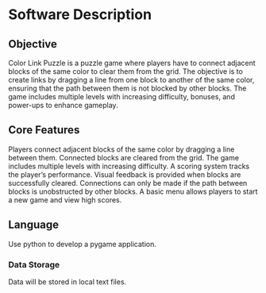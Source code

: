 # Software Description

## Objective

Color Link Puzzle is a puzzle game where players have to connect adjacent blocks of the same color to clear them from the grid. The objective is to create links by dragging a line from one block to another of the same color, ensuring that the path between them is not blocked by other blocks. The game includes multiple levels with increasing difficulty, bonuses, and power-ups to enhance gameplay.

## Core Features

Players connect adjacent blocks of the same color by dragging a line between them.
Connected blocks are cleared from the grid.
The game includes multiple levels with increasing difficulty.
A scoring system tracks the player’s performance.
Visual feedback is provided when blocks are successfully cleared.
Connections can only be made if the path between blocks is unobstructed by other blocks.
A basic menu allows players to start a new game and view high scores.

## Language

Use python to develop a pygame application.

### Data Storage

Data will be stored in local text files.